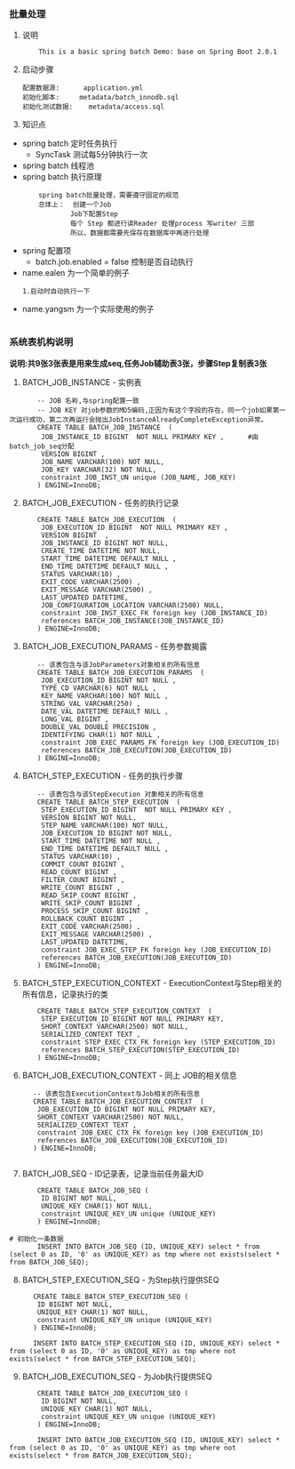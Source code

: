 ### 批量处理
1. 说明
    ~~~
        This is a basic spring batch Demo: base on Spring Boot 2.0.1
    ~~~
  
2. 启动步骤 
    ~~~
    配置数据源:      application.yml 
    初始化脚本:     metadata/batch_innodb.sql
    初始化测试数据:    metadata/access.sql
   ~~~
3. 知识点
- spring batch 定时任务执行
   - SyncTask 测试每5分钟执行一次
- spring batch 线程池
- spring batch 执行原理
    ~~~
        spring batch批量处理，需要遵守固定的规范
        总体上：  创建一个Job 
                Job下配置Step
                每个 Step 都进行读Reader 处理process 写writer 三部
                所以，数据都需要先保存在数据库中再进行处理
    ~~~
- spring 配置项
    - batch.job.enabled = false 控制是否自动执行
- name.ealen 为一个简单的例子
    ~~~
    1.启动时自动执行一下
    ~~~
- name.yangsm 为一个实际使用的例子
    ~~~
    ~~~
    
### 系统表机构说明
**说明:共9张3张表是用来生成seq,任务Job辅助表3张，步骤Step复制表3张**
1. BATCH_JOB_INSTANCE   -   实例表
~~~
       -- JOB 名称,与spring配置一致
       -- JOB KEY 对job参数的MD5编码,正因为有这个字段的存在，同一个job如果第一次运行成功，第二次再运行会抛出JobInstanceAlreadyCompleteException异常。
       CREATE TABLE BATCH_JOB_INSTANCE  (
       	JOB_INSTANCE_ID BIGINT  NOT NULL PRIMARY KEY ,      #由batch_job_seq分配
       	VERSION BIGINT ,
       	JOB_NAME VARCHAR(100) NOT NULL,
       	JOB_KEY VARCHAR(32) NOT NULL,
       	constraint JOB_INST_UN unique (JOB_NAME, JOB_KEY)
       ) ENGINE=InnoDB;
~~~ 
2. BATCH_JOB_EXECUTION   -   任务的执行记录     
~~~
       CREATE TABLE BATCH_JOB_EXECUTION  (
       	JOB_EXECUTION_ID BIGINT  NOT NULL PRIMARY KEY ,
       	VERSION BIGINT  ,
       	JOB_INSTANCE_ID BIGINT NOT NULL,
       	CREATE_TIME DATETIME NOT NULL,
       	START_TIME DATETIME DEFAULT NULL ,
       	END_TIME DATETIME DEFAULT NULL ,
       	STATUS VARCHAR(10) ,
       	EXIT_CODE VARCHAR(2500) ,
       	EXIT_MESSAGE VARCHAR(2500) ,
       	LAST_UPDATED DATETIME,
       	JOB_CONFIGURATION_LOCATION VARCHAR(2500) NULL,
       	constraint JOB_INST_EXEC_FK foreign key (JOB_INSTANCE_ID)
       	references BATCH_JOB_INSTANCE(JOB_INSTANCE_ID)
       ) ENGINE=InnoDB;
~~~     
3. BATCH_JOB_EXECUTION_PARAMS   -   任务参数揭露
~~~
       -- 该表包含与该JobParameters对象相关的所有信息
       CREATE TABLE BATCH_JOB_EXECUTION_PARAMS  (
       	JOB_EXECUTION_ID BIGINT NOT NULL ,
       	TYPE_CD VARCHAR(6) NOT NULL ,
       	KEY_NAME VARCHAR(100) NOT NULL ,
       	STRING_VAL VARCHAR(250) ,
       	DATE_VAL DATETIME DEFAULT NULL ,
       	LONG_VAL BIGINT ,
       	DOUBLE_VAL DOUBLE PRECISION ,
       	IDENTIFYING CHAR(1) NOT NULL ,
       	constraint JOB_EXEC_PARAMS_FK foreign key (JOB_EXECUTION_ID)
       	references BATCH_JOB_EXECUTION(JOB_EXECUTION_ID)
       ) ENGINE=InnoDB;
~~~ 
4. BATCH_STEP_EXECUTION   -   任务的执行步骤
~~~
       -- 该表包含与该StepExecution 对象相关的所有信息
       CREATE TABLE BATCH_STEP_EXECUTION  (
       	STEP_EXECUTION_ID BIGINT  NOT NULL PRIMARY KEY ,
       	VERSION BIGINT NOT NULL,
       	STEP_NAME VARCHAR(100) NOT NULL,
       	JOB_EXECUTION_ID BIGINT NOT NULL,
       	START_TIME DATETIME NOT NULL ,
       	END_TIME DATETIME DEFAULT NULL ,
       	STATUS VARCHAR(10) ,
       	COMMIT_COUNT BIGINT ,
       	READ_COUNT BIGINT ,
       	FILTER_COUNT BIGINT ,
       	WRITE_COUNT BIGINT ,
       	READ_SKIP_COUNT BIGINT ,
       	WRITE_SKIP_COUNT BIGINT ,
       	PROCESS_SKIP_COUNT BIGINT ,
       	ROLLBACK_COUNT BIGINT ,
       	EXIT_CODE VARCHAR(2500) ,
       	EXIT_MESSAGE VARCHAR(2500) ,
       	LAST_UPDATED DATETIME,
       	constraint JOB_EXEC_STEP_FK foreign key (JOB_EXECUTION_ID)
       	references BATCH_JOB_EXECUTION(JOB_EXECUTION_ID)
       ) ENGINE=InnoDB;
~~~
5. BATCH_STEP_EXECUTION_CONTEXT   -   ExecutionContext与Step相关的所有信息，记录执行的类
~~~
       CREATE TABLE BATCH_STEP_EXECUTION_CONTEXT  (
       	STEP_EXECUTION_ID BIGINT NOT NULL PRIMARY KEY,
       	SHORT_CONTEXT VARCHAR(2500) NOT NULL,
       	SERIALIZED_CONTEXT TEXT ,
       	constraint STEP_EXEC_CTX_FK foreign key (STEP_EXECUTION_ID)
       	references BATCH_STEP_EXECUTION(STEP_EXECUTION_ID)
       ) ENGINE=InnoDB;
~~~
 6. BATCH_JOB_EXECUTION_CONTEXT   -  同上 JOB的相关信息
 ~~~ 
       -- 该表包含ExecutionContext与Job相关的所有信息
       CREATE TABLE BATCH_JOB_EXECUTION_CONTEXT  (
       	JOB_EXECUTION_ID BIGINT NOT NULL PRIMARY KEY,
       	SHORT_CONTEXT VARCHAR(2500) NOT NULL,
       	SERIALIZED_CONTEXT TEXT ,
       	constraint JOB_EXEC_CTX_FK foreign key (JOB_EXECUTION_ID)
       	references BATCH_JOB_EXECUTION(JOB_EXECUTION_ID)
       ) ENGINE=InnoDB;
       
 ~~~
7. BATCH_JOB_SEQ   -   ID记录表，记录当前任务最大ID
~~~
       CREATE TABLE BATCH_JOB_SEQ (
       	ID BIGINT NOT NULL,
       	UNIQUE_KEY CHAR(1) NOT NULL,
       	constraint UNIQUE_KEY_UN unique (UNIQUE_KEY)
       ) ENGINE=InnoDB;
       
# 初始化一条数据
       INSERT INTO BATCH_JOB_SEQ (ID, UNIQUE_KEY) select * from (select 0 as ID, '0' as UNIQUE_KEY) as tmp where not exists(select * from BATCH_JOB_SEQ);  
~~~
8. BATCH_STEP_EXECUTION_SEQ   -  为Step执行提供SEQ
 ~~~      
       CREATE TABLE BATCH_STEP_EXECUTION_SEQ (
       	ID BIGINT NOT NULL,
       	UNIQUE_KEY CHAR(1) NOT NULL,
       	constraint UNIQUE_KEY_UN unique (UNIQUE_KEY)
       ) ENGINE=InnoDB;
       
       INSERT INTO BATCH_STEP_EXECUTION_SEQ (ID, UNIQUE_KEY) select * from (select 0 as ID, '0' as UNIQUE_KEY) as tmp where not exists(select * from BATCH_STEP_EXECUTION_SEQ);
~~~
9. BATCH_JOB_EXECUTION_SEQ   -    为Job执行提供SEQ
~~~       
       CREATE TABLE BATCH_JOB_EXECUTION_SEQ (
       	ID BIGINT NOT NULL,
       	UNIQUE_KEY CHAR(1) NOT NULL,
       	constraint UNIQUE_KEY_UN unique (UNIQUE_KEY)
       ) ENGINE=InnoDB;
       
       INSERT INTO BATCH_JOB_EXECUTION_SEQ (ID, UNIQUE_KEY) select * from (select 0 as ID, '0' as UNIQUE_KEY) as tmp where not exists(select * from BATCH_JOB_EXECUTION_SEQ);
       

